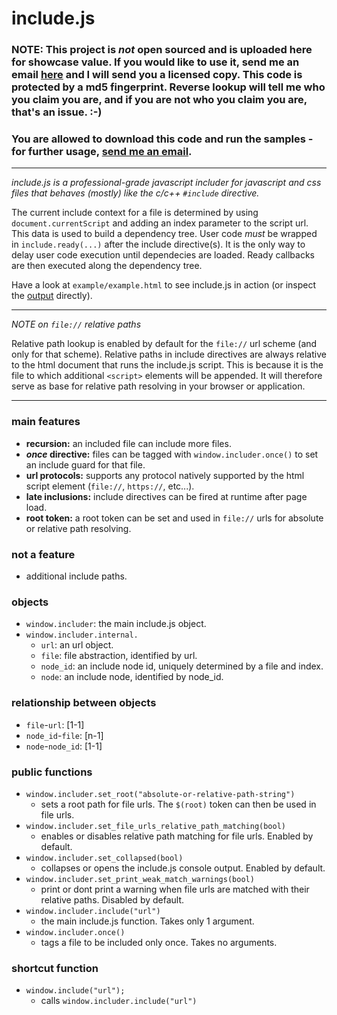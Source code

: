 # include.js

### NOTE: This project is *not* open sourced and is uploaded here for showcase value. If you would like to use it, send me an email <a href="mailto:julien@turtlespeak.net?subject=include.js">here</a> and I will send you a licensed copy. This code is protected by a md5 fingerprint. Reverse lookup will tell me who you claim you are, and if you are not who you claim you are, that's an issue. :-)
### You are allowed to download this code and run the samples - for further usage, <a href="mailto:julien@turtlespeak.net?subject=include.js">send me an email</a>.

***

<em>include.js is a professional-grade javascript includer for javascript and css files that behaves (mostly) like the c/c++ `#include` directive.</em>

The current include context for a file is determined by using `document.currentScript` and adding an index parameter to the script url. This data is used to build a dependency tree. User code *must* be wrapped in `include.ready(...)` after the include directive(s). It is the only way to delay user code execution until dependecies are loaded. Ready callbacks are then executed along the dependency tree.

Have a look at `example/example.html` to see include.js in action (or inspect the <a href="example/output.png" title="output">output</a> directly).

***

<em>NOTE on `file://` relative paths</em>

Relative path lookup is enabled by default for the `file://` url scheme (and only for that scheme). Relative paths in include directives are always relative to the html document that runs the include.js script. This is because it is the file to which additional `<script>` elements will be appended. It will therefore serve as base for relative path resolving in your browser or application.

***

### main features

- <strong>recursion:</strong> an included file can include more files.
- <strong><em>once</em> directive:</strong> files can be tagged with `window.includer.once()` to set an include guard for that file.
- <strong>url protocols:</strong> supports any protocol natively supported by the html script element (`file://`, `https://`, etc...).
- <strong>late inclusions:</strong> include directives can be fired at runtime after page load.
- <strong>root token:</strong> a root token can be set and used in `file://` urls for absolute or relative path resolving.

### not a feature
- additional include paths.

### objects
- `window.includer`: the main include.js object.
- `window.includer.internal.`
	- `url`: an url object.
	- `file`: file abstraction, identified by url.
	- `node_id`: an include node id, uniquely determined by a file and index.
	- `node`: an include node, identified by node_id.

### relationship between objects
- `file`-`url`:	[1-1]
- `node_id`-`file`:	[n-1]
- `node`-`node_id`:	[1-1]

### public functions
- `window.includer.set_root("absolute-or-relative-path-string")`
	- sets a root path for file urls. The `$(root)` token can then be used in file urls.
- `window.includer.set_file_urls_relative_path_matching(bool)`
	- enables or disables relative path matching for file urls. Enabled by default.
- `window.includer.set_collapsed(bool)`
	- collapses or opens the include.js console output. Enabled by default.
- `window.includer.set_print_weak_match_warnings(bool)`
	- print or dont print a warning when file urls are matched with their relative paths. Disabled by default.
- `window.includer.include("url")`
	- the main include.js function. Takes only 1 argument.
- `window.includer.once()`
	- tags a file to be included only once. Takes no arguments.

### shortcut function
- `window.include("url");`
	- calls `window.includer.include("url")`